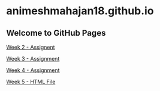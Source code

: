 # animeshmahajan18.github.io
## Welcome to GitHub Pages


[Week 2 - Assignent](https://animeshmahajan18.github.io/Week2sol/)

[Week 3 - Assignment](https://animeshmahajan18.github.io/Week3sol/)

[Week 4 - Assignment](https://animeshmahajan18.github.io/Week3sol/)

[Week 5 - HTML File](https://animeshmahajan18.github.io/Week3sol/)
